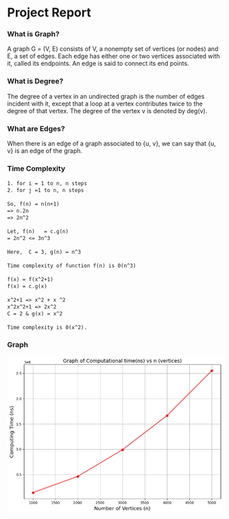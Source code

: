 # Project Report

### What is Graph?

A graph G = (V, E) consists of V, a nonempty set of vertices (or nodes) and E, a set of edges. Each edge has either one
or two vertices associated with it, called its endpoints. An edge is said to connect its end points.

### What is Degree?

The degree of a vertex in an undirected graph is the number of edges incident with it, except that a loop at a vertex
contributes twice to the degree of that vertex. The degree of the vertex v is denoted by deg(v).

### What are Edges?

When there is an edge of a graph associated to {u, v}, we can say that {u, v} is an edge of the graph.

### Time Complexity

```text
1. for i = 1 to n, n steps
2. for j =1 to n, n steps

So, f(n) = n(n+1)
=> n.2n
=> 2n^2

Let, f(n)   = c.g(n)
= 2n^2 <= 3n^3

Here,  C = 3, g(n) = n^3

Time complexity of function f(n) is 0(n^3)

f(x) = f(x^2+1)
f(x) = c.g(x)

x^2+1 => x^2 + x ^2
x^2x^2+1 => 2x^2
C = 2 & g(x) = x^2

Time complexity is 0(x^2).
```

### Graph

![alt text](graph.png "Graph of Computational time(ns) vs n (vertices)")
